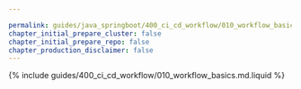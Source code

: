 ```yaml
---

permalink: guides/java_springboot/400_ci_cd_workflow/010_workflow_basics.html
chapter_initial_prepare_cluster: false
chapter_initial_prepare_repo: false
chapter_production_disclaimer: false
---
```


{% include guides/400_ci_cd_workflow/010_workflow_basics.md.liquid %}
